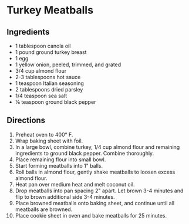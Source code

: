 # Turkey Meatballs
## Ingredients
-   1 tablespoon canola oil
-   1 pound ground turkey breast
-   1 egg
-   1 yellow onion, peeled, trimmed, and grated
-   3/4 cup almond flour
-   2-3 tablespoons hot sauce
-   1 teaspoon Italian seasoning
-   2 tablespoons dried parsley
-   1/4 teaspoon sea salt
-   ⅛ teaspoon ground black pepper

## Directions
1.  Preheat oven to 400° F.
2.  Wrap baking sheet with foil.
3.  In a large bowl, combine turkey, 1/4 cup almond flour and remaining ingredients to ground black pepper. Combine thoroughly.
4.  Place remaining flour into small bowl.
5.  Start forming meatballs into 1" balls.
6.  Roll balls in almond flour, gently shake meatballs to loosen excess almond flour.
7.  Heat pan over medium heat and melt coconut oil.
8.  Drop meatballs into pan spacing 2" apart. Let brown 3-4 minutes and flip to brown additional side 3-4 minutes.
9.  Place browned meatballs onto baking sheet, and continue until all meatballs are browned.
10. Place cookie sheet in oven and bake meatballs for 25 minutes. 